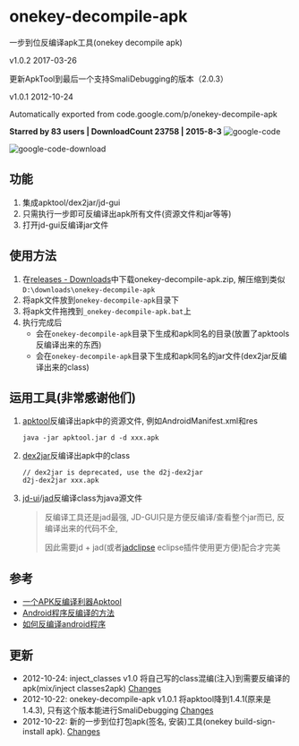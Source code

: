 # onekey-decompile-apk
一步到位反编译apk工具(onekey decompile apk)

v1.0.2 2017-03-26

更新ApkTool到最后一个支持SmaliDebugging的版本（2.0.3）

v1.0.1 2012-10-24

Automatically exported from code.google.com/p/onekey-decompile-apk

**Starred by 83 users | DownloadCount 23758 | 2015-8-3**
![google-code](https://rawgit.com/ufologist/onekey-decompile-apk/master/google-code.png)

![google-code-download](https://rawgit.com/ufologist/onekey-decompile-apk/master/google-code-download.png)

## 功能 ##
1. 集成apktool/dex2jar/jd-gui
2. 只需执行一步即可反编译出apk所有文件(资源文件和jar等等)
3. 打开jd-gui反编译jar文件

## 使用方法 ##
1. 在[releases - Downloads](https://github.com/singun-lxd/onekey-decompile-apk/releases)中下载onekey-decompile-apk.zip, 解压缩到类似 `D:\downloads\onekey-decompile-apk`
2. 将apk文件放到`onekey-decompile-apk`目录下
3. 将apk文件拖拽到`_onekey-decompile-apk.bat`上
4. 执行完成后
    * 会在`onekey-decompile-apk`目录下生成和apk同名的目录(放置了apktools反编译出来的东西)
    * 会在`onekey-decompile-apk`目录下生成和apk同名的jar文件(dex2jar反编译出来的class)

## 运用工具(非常感谢他们) ##
1. [apktool](http://code.google.com/p/android-apktool/)反编译出apk中的资源文件, 例如AndroidManifest.xml和res

   ```
   java -jar apktool.jar d -d xxx.apk
   ```
2. [dex2jar](http://code.google.com/p/dex2jar/)反编译出apk中的class

   ```
   // dex2jar is deprecated, use the d2j-dex2jar
   d2j-dex2jar xxx.apk
   ```
3. [jd-ui](http://java.decompiler.free.fr/?q=jdgui)/[jad](http://www.varaneckas.com/jad/)反编译class为java源文件

   > 反编译工具还是jad最强, JD-GUI只是方便反编译/查看整个jar而已, 反编译出来的代码不全,
   > 
   > 因此需要jd + jad(或者[jadclipse](http://jadclipse.sourceforge.net) eclipse插件使用更方便)配合才完美

## 参考 ##
* [一个APK反编译利器Apktool](http://blog.sina.com.cn/s/blog_5752764e0100kv34.html)
* [Android程序反编译的方法](http://www.cnblogs.com/feisky/archive/2010/08/05/1793493.html)
* [如何反编译android程序](http://doandroid.info/%E5%A6%82%E4%BD%95%E5%8F%8D%E7%BC%96%E8%AF%91android%E7%A8%8B%E5%BA%8F/)

## 更新 ##
* 2012-10-24: inject\_classes v1.0 将自己写的class混编(注入)到需要反编译的apk(mix/inject classes2apk) [Changes](https://github.com/singun-lxd/onekey-decompile-apk/blob/master/CHANGELOG.md#inject_classes-v10)
* 2012-10-22: onekey-decompile-apk v1.0.1 将apktool降到1.4.1(原来是1.4.3), 只有这个版本能进行SmaliDebugging [Changes](https://github.com/singun-lxd/onekey-decompile-apk/blob/master/CHANGELOG.md#onekey-decompile-apk-v101)
* 2012-10-22: 新的一步到位打包apk(签名, 安装)工具(onekey build-sign-install apk). [Changes](https://github.com/singun-lxd/onekey-decompile-apk/blob/master/CHANGELOG.md#build_sign_install-v10)
